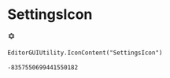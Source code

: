 # SettingsIcon
![](/img/SettingsIcon.png)

``` CSharp
EditorGUIUtility.IconContent("SettingsIcon")
```
```
-8357550699441550182
```
